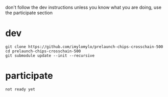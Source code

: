 don't follow the dev instructions unless you know what you are doing, use the participate section

# dev
```
git clone https://github.com/imylomylo/prelaunch-chips-crosschain-500
cd prelaunch-chips-crosschain-500
git submodule update --init --recursive
```

# participate
```
not ready yet
```